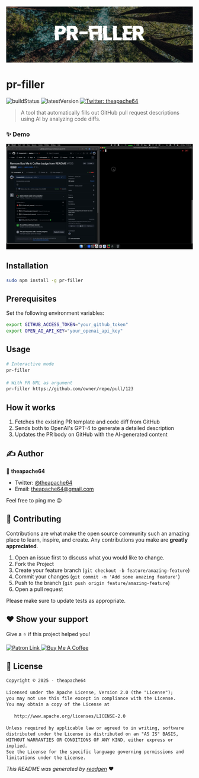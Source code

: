![](cover.jpeg)

# pr-filler

![buildStatus](https://img.shields.io/github/workflow/status/theapache64/pr-filler/Java%20CI%20with%20Gradle?style=plastic)
![latestVersion](https://img.shields.io/github/v/release/theapache64/pr-filler)
<a href="https://twitter.com/theapache64" target="_blank">
<img alt="Twitter: theapache64" src="https://img.shields.io/twitter/follow/theapache64.svg?style=social" />
</a>

> A tool that automatically fills out GitHub pull request descriptions using AI by analyzing code diffs.

### ✨ Demo

![](demo.gif)

## Installation

```bash
sudo npm install -g pr-filler
```

## Prerequisites

Set the following environment variables:

```bash
export GITHUB_ACCESS_TOKEN="your_github_token"
export OPEN_AI_API_KEY="your_openai_api_key"
```

## Usage

```bash
# Interactive mode
pr-filler

# With PR URL as argument
pr-filler https://github.com/owner/repo/pull/123
```

## How it works

1. Fetches the existing PR template and code diff from GitHub
2. Sends both to OpenAI's GPT-4 to generate a detailed description
3. Updates the PR body on GitHub with the AI-generated content


## ✍️ Author

👤 **theapache64**

* Twitter: <a href="https://twitter.com/theapache64" target="_blank">@theapache64</a>
* Email: theapache64@gmail.com

Feel free to ping me 😉

## 🤝 Contributing

Contributions are what make the open source community such an amazing place to learn, inspire, and create. Any
contributions you make are **greatly appreciated**.

1. Open an issue first to discuss what you would like to change.
1. Fork the Project
1. Create your feature branch (`git checkout -b feature/amazing-feature`)
1. Commit your changes (`git commit -m 'Add some amazing feature'`)
1. Push to the branch (`git push origin feature/amazing-feature`)
1. Open a pull request

Please make sure to update tests as appropriate.

## ❤ Show your support

Give a ⭐️ if this project helped you!

<a href="https://www.patreon.com/theapache64">
  <img alt="Patron Link" src="https://c5.patreon.com/external/logo/become_a_patron_button@2x.png" width="160"/>
</a>

<a href="https://www.buymeacoffee.com/theapache64" target="_blank">
    <img src="https://cdn.buymeacoffee.com/buttons/v2/default-yellow.png" alt="Buy Me A Coffee" width="160">
</a>



## 📝 License

```
Copyright © 2025 - theapache64

Licensed under the Apache License, Version 2.0 (the "License");
you may not use this file except in compliance with the License.
You may obtain a copy of the License at

   http://www.apache.org/licenses/LICENSE-2.0

Unless required by applicable law or agreed to in writing, software
distributed under the License is distributed on an "AS IS" BASIS,
WITHOUT WARRANTIES OR CONDITIONS OF ANY KIND, either express or implied.
See the License for the specific language governing permissions and
limitations under the License.
```

_This README was generated by [readgen](https://github.com/theapache64/readgen)_ ❤